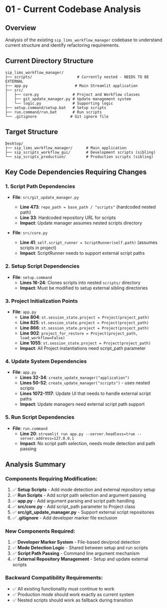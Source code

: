 # 01 - Current Codebase Analysis

## Overview
Analysis of the existing `sip_lims_workflow_manager` codebase to understand current structure and identify refactoring requirements.

## Current Directory Structure
```
sip_lims_workflow_manager/
├── scripts/                    # Currently nested - NEEDS TO BE EXTERNAL
├── app.py                     # Main Streamlit application
├── src/
│   ├── core.py               # Project and Workflow classes
│   ├── git_update_manager.py # Update management system
│   └── logic.py              # Supporting logic
├── setup.command/setup.bat   # Setup scripts
├── run.command/run.bat       # Run scripts
└── .gitignore               # Git ignore file
```

## Target Structure
```
Desktop/
├── sip_lims_workflow_manager/      # Main application
├── sip_scripts_workflow_gui/       # Development scripts (sibling)
└── sip_scripts_production/         # Production scripts (sibling)
```

## Key Code Dependencies Requiring Changes

### 1. Script Path Dependencies
- **File**: `src/git_update_manager.py`
  - **Line 473**: `repo_path = base_path / "scripts"` (hardcoded nested path)
  - **Line 33**: Hardcoded repository URL for scripts
  - **Impact**: Update manager assumes nested scripts directory

- **File**: `src/core.py`
  - **Line 41**: `self.script_runner = ScriptRunner(self.path)` (assumes scripts in project)
  - **Impact**: ScriptRunner needs to support external script paths

### 2. Setup Script Dependencies
- **File**: `setup.command`
  - **Lines 16-24**: Clones scripts into nested `scripts/` directory
  - **Impact**: Must be modified to setup external sibling directories

### 3. Project Initialization Points
- **File**: `app.py`
  - **Line 804**: `st.session_state.project = Project(project_path)`
  - **Line 825**: `st.session_state.project = Project(project_path)`
  - **Line 866**: `st.session_state.project = Project(project_path)`
  - **Line 902**: `project_for_restore = Project(project_path, load_workflow=False)`
  - **Line 1055**: `st.session_state.project = Project(project_path)`
  - **Impact**: All Project instantiations need script_path parameter

### 4. Update System Dependencies
- **File**: `app.py`
  - **Lines 32-34**: `create_update_manager("application")`
  - **Lines 50-52**: `create_update_manager("scripts")` - uses nested scripts
  - **Lines 1072-1117**: Update UI that needs to handle external script paths
  - **Impact**: Update managers need external script path support

### 5. Run Script Dependencies
- **File**: `run.command`
  - **Line 20**: `streamlit run app.py --server.headless=true --server.address=127.0.0.1`
  - **Impact**: No script path selection, needs mode detection and path passing

## Analysis Summary

### Components Requiring Modification:
1. ✅ **Setup Scripts** - Add mode detection and external repository setup
2. ✅ **Run Scripts** - Add script path selection and argument passing
3. ✅ **app.py** - Add argument parsing and script path handling
4. ✅ **src/core.py** - Add script_path parameter to Project class
5. ✅ **src/git_update_manager.py** - Support external script repositories
6. ✅ **.gitignore** - Add developer marker file exclusion

### New Components Required:
1. ✅ **Developer Marker System** - File-based dev/prod detection
2. ✅ **Mode Detection Logic** - Shared between setup and run scripts
3. ✅ **Script Path Passing** - Command line argument mechanism
4. ✅ **External Repository Management** - Setup and update external scripts

### Backward Compatibility Requirements:
- ✅ All existing functionality must continue to work
- ✅ Production mode should work exactly as current system
- ✅ Nested scripts should work as fallback during transition
